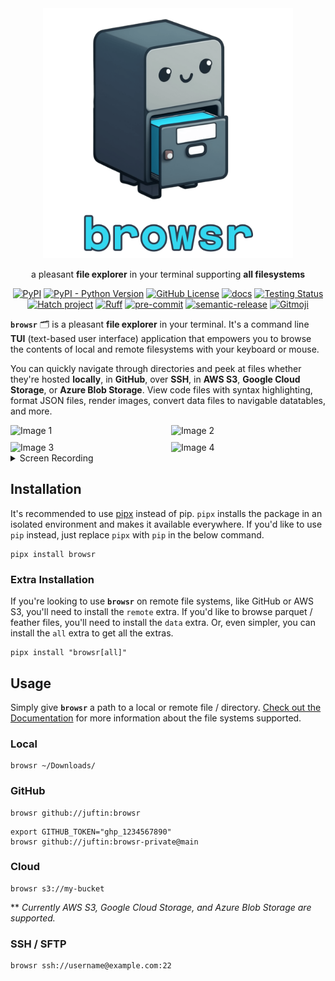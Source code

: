 <div align="center">
  <a href="https://github.com/juftin/browsr">
    <img src="https://raw.githubusercontent.com/juftin/browsr/main/docs/_static/browsr.png" width=400 alt="browsr" />
  </a>
</div>

<p align="center">
a pleasant <strong>file explorer</strong> in your terminal supporting <strong>all filesystems</strong>
</p>

<p align="center">
  <a href="https://github.com/juftin/browsr"><img src="https://img.shields.io/pypi/v/browsr?color=blue&label=%F0%9F%97%82%EF%B8%8F%20browsr" alt="PyPI"></a>
  <a href="https://pypi.python.org/pypi/browsr/"><img src="https://img.shields.io/pypi/pyversions/browsr" alt="PyPI - Python Version"></a>
  <a href="https://github.com/juftin/browsr/blob/main/LICENSE"><img src="https://img.shields.io/github/license/juftin/browsr?color=blue&label=License" alt="GitHub License"></a>
  <a href="https://juftin.github.io/browsr/"><img src="https://img.shields.io/static/v1?message=docs&color=526CFE&logo=Material+for+MkDocs&logoColor=FFFFFF&label=" alt="docs"></a>
  <a href="https://github.com/juftin/browsr/actions/workflows/tests.yaml?query=branch%3Amain"><img src="https://github.com/juftin/browsr/actions/workflows/tests.yaml/badge.svg?branch=main" alt="Testing Status"></a>
  <a href="https://github.com/pypa/hatch"><img src="https://img.shields.io/badge/%F0%9F%A5%9A-Hatch-4051b5.svg" alt="Hatch project"></a>
  <a href="https://github.com/astral-sh/ruff"><img src="https://img.shields.io/endpoint?url=https://raw.githubusercontent.com/astral-sh/ruff/main/assets/badge/v2.json" alt="Ruff"></a>
  <a href="https://github.com/pre-commit/pre-commit"><img src="https://img.shields.io/badge/pre--commit-enabled-lightgreen?logo=pre-commit" alt="pre-commit"></a>
  <a href="https://github.com/semantic-release/semantic-release"><img src="https://img.shields.io/badge/%20%20%F0%9F%93%A6%F0%9F%9A%80-semantic--release-e10079.svg" alt="semantic-release"></a>
  <a href="https://gitmoji.dev"><img src="https://img.shields.io/badge/gitmoji-%20😜%20😍-FFDD67.svg" alt="Gitmoji"></a>
</p>

**`browsr`** 🗂️ is a pleasant **file explorer** in your terminal. It's a command line **TUI**
(text-based user interface) application that empowers you to browse the contents of local
and remote filesystems with your keyboard or mouse.

You can quickly navigate through directories and peek at files whether they're hosted **locally**,
in **GitHub**, over **SSH**, in **AWS S3**, **Google Cloud Storage**, or **Azure Blob Storage**. View code files
with syntax highlighting, format JSON files, render images, convert data files to navigable
datatables, and more.

<style>
  .grid-item {
    transition: all 0.5s ease;
  }

  .grid-item:hover {
    transform: scale(1.2);
  }

  .expanded {
    position: fixed;
    top: 0;
    left: 0;
    width: 100%;
    height: 100%;
    background-color: rgba(0, 0, 0, 0.9);
    display: flex;
    align-items: center;
    justify-content: center;
    z-index: 9999;
  }

  .expanded img {
    max-width: 80%;
    max-height: 80%;
    object-fit: contain;
  }
</style>

<body>
  <div class="grid" style="display: grid; grid-template-columns: repeat(2, 1fr); grid-gap: 10px;">
    <div class="grid-item">
      <img src="_static/screenshot_utils.png" alt="Image 1">
    </div>
    <div class="grid-item">
      <img src="_static/screenshot_datatable.png" alt="Image 2">
    </div>
    <div class="grid-item">
      <img src="_static/screenshot_mona_lisa.png" alt="Image 3">
    </div>
    <div class="grid-item">
      <img src="_static/screenshot_markdown.png" alt="Image 4">
    </div>
  </div>

  <div class="expanded" style="display: none;">
    <img src="">
  </div>

  <script>
    var expanded = document.querySelector('.expanded');
    expanded.onclick = function() {
      this.style.display = 'none';
    };
  </script>
</body>

<details>
<summary>Screen Recording</summary>
<video controls>
  <source src="https://user-images.githubusercontent.com/49741340/238535232-459847af-a15c-4d9b-91ac-fab9958bc74f.mp4" type="video/mp4">
  Your browser does not support the video tag.
</video>
</details>

## Installation

It's recommended to use [pipx](https://pypa.github.io/pipx/) instead of pip. `pipx` installs the package in
an isolated environment and makes it available everywhere. If you'd like to use `pip` instead, just replace `pipx`
with `pip` in the below command.

```shell
pipx install browsr
```

### Extra Installation

If you're looking to use **`browsr`** on remote file systems, like GitHub or AWS S3, you'll need to install the `remote` extra.
If you'd like to browse parquet / feather files, you'll need to install the `data` extra. Or, even simpler,
you can install the `all` extra to get all the extras.

```shell
pipx install "browsr[all]"
```

## Usage

Simply give **`browsr`** a path to a local or remote file / directory.
[Check out the Documentation](https://juftin.com/browsr/) for more information
about the file systems supported.

### Local

```shell
browsr ~/Downloads/
```

### GitHub

```
browsr github://juftin:browsr
```

```
export GITHUB_TOKEN="ghp_1234567890"
browsr github://juftin:browsr-private@main
```

### Cloud

```shell
browsr s3://my-bucket
```

** _Currently AWS S3, Google Cloud Storage, and Azure Blob Storage are supported._

### SSH / SFTP

```shell
browsr ssh://username@example.com:22
```
